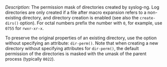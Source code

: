 ---
---
<!-- DISCLAIMER: This file is based on the syslog-ng Open Source Edition documentation https://github.com/balabit/syslog-ng-ose-guides/commit/2f4a52ee61d1ea9ad27cb4f3168b95408fddfdf2 and is used under the terms of The syslog-ng Open Source Edition Documentation License. The file has been modified by Axoflow. -->
*Description:* The permission mask of directories created by syslog-ng. Log directories are only created if a file after macro expansion refers to a non-existing directory, and directory creation is enabled (see also the `create-dirs()` option). For octal numbers prefix the number with `0`, for example, use `0755` for `rwxr-xr-x`.

To preserve the original properties of an existing directory, use the option without specifying an attribute: `dir-perm()`. Note that when creating a new directory without specifying attributes for `dir-perm()`, the default permission of the directories is masked with the umask of the parent process (typically `0022`).
